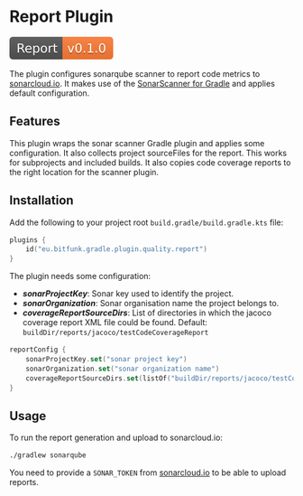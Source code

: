 # Report Plugin

[![QualityReport](../../../docs/assets/images/badge-release-quality-report.svg)](https://central.sonatype.dev/namespace/eu.bitfunk.gradle.plugin.quality.report)

The plugin configures sonarqube scanner to report code metrics to [sonarcloud.io](https://sonarcloud.io). It makes use of the [SonarScanner for Gradle](https://docs.sonarqube.org/latest/analysis/scan/sonarscanner-for-gradle/) and applies default configuration.

## Features

This plugin wraps the sonar scanner Gradle plugin and applies some configuration. It also collects project sourceFiles for the report. This works for subprojects and included builds. It also copies code coverage reports to the right location for the scanner plugin.

## Installation

Add the following to your project root `build.gradle/build.gradle.kts` file:

```kotlin
plugins {
    id("eu.bitfunk.gradle.plugin.quality.report")
}
```

The plugin needs some configuration:

- **_sonarProjectKey_**: Sonar key used to identify the project.
- **_sonarOrganization_**: Sonar organisation name the project belongs to.
- **_coverageReportSourceDirs_**: List of directories in which the jacoco coverage report XML file could be found. Default: `buildDir/reports/jacoco/testCodeCoverageReport`

```kotlin
reportConfig {
    sonarProjectKey.set("sonar project key")
    sonarOrganization.set("sonar organization name")
    coverageReportSourceDirs.set(listOf("buildDir/reports/jacoco/testCodeCoverageReport")) // Optional
}
```

## Usage

To run the report generation and upload to sonarcloud.io:

```bash
./gradlew sonarqube
```

You need to provide a `SONAR_TOKEN` from [sonarcloud.io](https://sonarcloud.io) to be able to upload reports.
